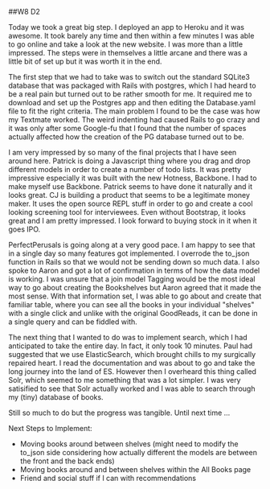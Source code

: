 ##W8 D2 

Today we took a great big step. I deployed an app to Heroku and it was awesome. It took barely any time and then within a few minutes I was able to go online and take a look at the new website. I was more than a little impressed. The steps were in themselves a little arcane and there was a little bit of set up but it was worth it in the end. 

The first step that we had to take was to switch out the standard SQLite3 database that was packaged with Rails with postgres, which I had heard to be a real pain but turned out to be rather smooth for me. It required me to download and set up the Postgres app and then editing the Database.yaml file to fit the right criteria. The main problem I found to be the case was how my Textmate worked. The weird indenting had caused Rails to go crazy and it was only after some Google-fu that I found that the number of spaces actually affected how the creation of the PG database turned out to be. 

I am very impressed by so many of the final projects that I have seen around here. Patrick is doing a Javascript thing where you drag and drop different models in order to create a number of todo lists. It was pretty impressive especially it was built with the new Hotness, Backbone. I had to make myself use Backbone. Patrick seems to have done it naturally and it looks great. CJ is building a product that seems to be a legitimate money maker. It uses the open source REPL stuff in order to go and create a cool looking screening tool for interviewees. Even without Bootstrap, it looks great and I am pretty impressed. I look forward to buying stock in it when it goes IPO. 

PerfectPerusals is going along at a very good pace. I am happy to see that in a single day so many features got implemented. I overrode the to_json function in Rails so that we would not be sending down so much data. I also spoke to Aaron and got a lot of confirmation in terms of how the data model is working. I was unsure that a join model Tagging would be the most ideal way to go about creating the Bookshelves but Aaron agreed that it made the most sense. With that information set, I was able to go about and create that familiar table, where you can see all the books in your individual "shelves" with a single click and unlike with the original GoodReads, it can be done in a single query and can be fiddled with.

The next thing that I wanted to do was to implement search, which I had anticipated to take the entire day. In fact, it only took 10 minutes. Paul had suggested that we use ElasticSearch, which brought chills to my surgically repaired heart. I read the documentation and was about to go and take the long journey into the land of ES. However then I overheard this thing called Solr, which seemed to me something that was a lot simpler. I was very satisified to see that Solr actually worked and I was able to search through my (tiny) database of books. 

Still so much to do but the progress was tangible. Until next time ...

Next Steps to Implement: 
* Moving books around between shelves (might need to modify the to_json side considering how actually different the models are between the front and the back ends)
* Moving books around and between shelves within the All Books page 
* Friend and social stuff if I can with recommendations